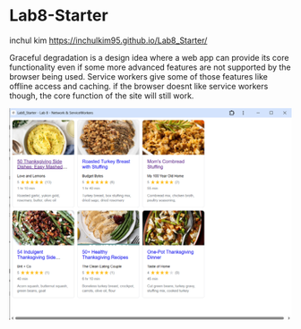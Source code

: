 # Lab8-Starter
inchul kim
https://inchulkim95.github.io/Lab8_Starter/

Graceful degradation is a design idea where a web app can provide its core functionality even if some more advanced features are not supported by the browser being used. Service workers give some of those features like offline access and caching. if the browser doesnt like service workers though, the core function of the site will still work.

![alt text](pwa.png)